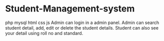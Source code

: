 # Student-Management-system
php mysql html css js
Admin can login in a admin panel.
Admin can search student detail, add, edit or delete the student details.
Student can also see your detail using roll no and standard.
